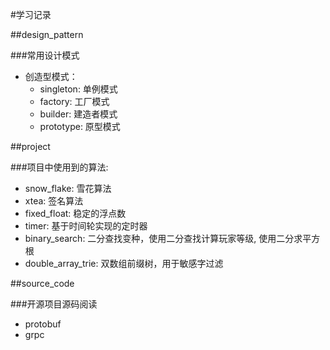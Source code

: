 #学习记录

##design_pattern

###常用设计模式

- 创造型模式：
  - singleton: 单例模式
  - factory: 工厂模式
  - builder: 建造者模式
  - prototype: 原型模式

##project

###项目中使用到的算法:

- snow_flake: 雪花算法
- xtea: 签名算法
- fixed_float: 稳定的浮点数
- timer: 基于时间轮实现的定时器
- binary_search: 二分查找变种，使用二分查找计算玩家等级, 使用二分求平方根
- double_array_trie: 双数组前缀树，用于敏感字过滤

##source_code

###开源项目源码阅读

- protobuf
- grpc
